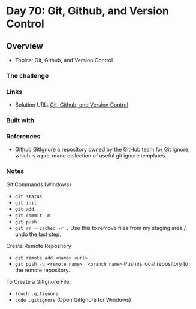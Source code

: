 # Day 70: Git, Github, and Version Control

## Overview

- Topics: Git, Github, and Version Control 

### The challenge

 

### Links

- Solution URL: [Git, Github, and Version Control](https://github.com/Mikerniker/100_Days_of_Python/tree/main/Day70)

### Built with



### References
- [Github GitIgnore](github.com/gitHub/gitignore) a repository owned by the GitHub team for Git Ignore, which is a pre-made collection of useful git ignore templates.


### Notes
Git Commands (Windows)
- ```git status```
- ```git init```
- ```git add .```
- ```git commit -m```
- ```git push```
- ```git rm --cached -r .```  Use this to remove files from my staging area / undo the last step. 

Create Remote Repository
- ```git remote add <name> <url>```
- ```git push -u <remote name>  <branch name>```  Pushes local repository to the remote repository. 

To Create a GitIgnore File:
- ```touch .gitignore```
- ```code .gitignore```  (Open GitIgnore for Windows)